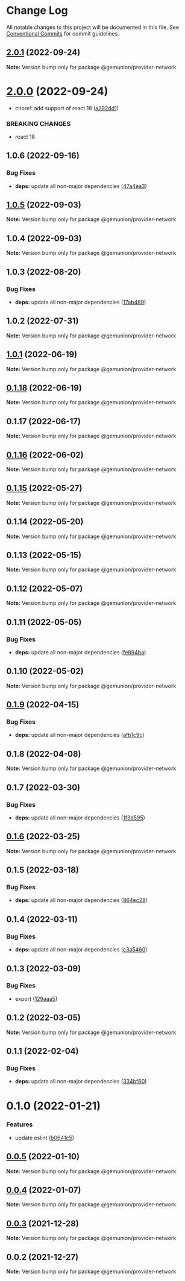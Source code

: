 # Change Log

All notable changes to this project will be documented in this file.
See [Conventional Commits](https://conventionalcommits.org) for commit guidelines.

## [2.0.1](https://github.com/gemunion/common-packages/compare/@gemunion/provider-network@2.0.0...@gemunion/provider-network@2.0.1) (2022-09-24)

**Note:** Version bump only for package @gemunion/provider-network





# [2.0.0](https://github.com/gemunion/common-packages/compare/@gemunion/provider-network@1.0.6...@gemunion/provider-network@2.0.0) (2022-09-24)


* chore!: add support of react 18 ([a292dd1](https://github.com/gemunion/common-packages/commit/a292dd1097084f8833b3e445dcf245789c9bd4ed))


### BREAKING CHANGES

* react 18





## 1.0.6 (2022-09-16)


### Bug Fixes

* **deps:** update all non-major dependencies ([47a4ea3](https://github.com/gemunion/common-packages/commit/47a4ea3eda898fdc5b67c6fc73fc6e8ee90ca55d))





## [1.0.5](https://github.com/gemunion/common-packages/compare/@gemunion/provider-network@1.0.4...@gemunion/provider-network@1.0.5) (2022-09-03)

**Note:** Version bump only for package @gemunion/provider-network





## 1.0.4 (2022-09-03)

**Note:** Version bump only for package @gemunion/provider-network





## 1.0.3 (2022-08-20)


### Bug Fixes

* **deps:** update all non-major dependencies ([17ab489](https://github.com/gemunion/common-packages/commit/17ab4898f95628fa11aad359f272510afe5a784e))





## 1.0.2 (2022-07-31)

**Note:** Version bump only for package @gemunion/provider-network





## [1.0.1](https://github.com/gemunion/common-packages/compare/@gemunion/provider-network@0.1.18...@gemunion/provider-network@1.0.1) (2022-06-19)

**Note:** Version bump only for package @gemunion/provider-network





## [0.1.18](https://github.com/gemunion/common-packages/compare/@gemunion/provider-network@0.1.17...@gemunion/provider-network@0.1.18) (2022-06-19)

**Note:** Version bump only for package @gemunion/provider-network





## 0.1.17 (2022-06-17)

**Note:** Version bump only for package @gemunion/provider-network





## [0.1.16](https://github.com/gemunion/common-packages/compare/@gemunion/provider-network@0.1.15...@gemunion/provider-network@0.1.16) (2022-06-02)

**Note:** Version bump only for package @gemunion/provider-network





## [0.1.15](https://github.com/gemunion/common-packages/compare/@gemunion/provider-network@0.1.14...@gemunion/provider-network@0.1.15) (2022-05-27)

**Note:** Version bump only for package @gemunion/provider-network





## 0.1.14 (2022-05-20)

**Note:** Version bump only for package @gemunion/provider-network





## 0.1.13 (2022-05-15)

**Note:** Version bump only for package @gemunion/provider-network





## 0.1.12 (2022-05-07)

**Note:** Version bump only for package @gemunion/provider-network





## 0.1.11 (2022-05-05)


### Bug Fixes

* **deps:** update all non-major dependencies ([fe894ba](https://github.com/gemunion/common-packages/commit/fe894ba67ef1ca2c9d4012b4f45b69691409f5fd))





## 0.1.10 (2022-05-02)

**Note:** Version bump only for package @gemunion/provider-network





## [0.1.9](https://github.com/gemunion/common-packages/compare/@gemunion/provider-network@0.1.8...@gemunion/provider-network@0.1.9) (2022-04-15)


### Bug Fixes

* **deps:** update all non-major dependencies ([afb1c9c](https://github.com/gemunion/common-packages/commit/afb1c9c2ecc62b6c0624a95205be0a422bbe3406))





## 0.1.8 (2022-04-08)

**Note:** Version bump only for package @gemunion/provider-network





## 0.1.7 (2022-03-30)


### Bug Fixes

* **deps:** update all non-major dependencies ([1f3d595](https://github.com/gemunion/common-packages/commit/1f3d595c8dbc0fd08b82560773fef1406438a541))





## [0.1.6](https://github.com/gemunion/common-packages/compare/@gemunion/provider-network@0.1.5...@gemunion/provider-network@0.1.6) (2022-03-25)

**Note:** Version bump only for package @gemunion/provider-network





## 0.1.5 (2022-03-18)


### Bug Fixes

* **deps:** update all non-major dependencies ([864ec28](https://github.com/gemunion/common-packages/commit/864ec28ee38a996f46c2148101c17c3f3fb06b8d))





## 0.1.4 (2022-03-11)


### Bug Fixes

* **deps:** update all non-major dependencies ([c3a5460](https://github.com/gemunion/common-packages/commit/c3a54609fe7de1cc259bff17aea9639f8193f2d7))





## 0.1.3 (2022-03-09)


### Bug Fixes

* export ([129aaa5](https://github.com/gemunion/common-packages/commit/129aaa54ac01e0eac630d7a7675277ae4cc8ed19))





## 0.1.2 (2022-03-05)

**Note:** Version bump only for package @gemunion/provider-network





## 0.1.1 (2022-02-04)


### Bug Fixes

* **deps:** update all non-major dependencies ([334bf60](https://github.com/gemunion/common-packages/commit/334bf608ae483d879f0edc1e17b64fd2b1141499))





# 0.1.0 (2022-01-21)


### Features

* update eslint ([b0641c5](https://github.com/gemunion/common-packages/commit/b0641c56905cea9c017b32b1d0ddc3672822b268))





## [0.0.5](https://github.com/gemunion/common-packages/compare/@gemunion/provider-network@0.0.4...@gemunion/provider-network@0.0.5) (2022-01-10)

**Note:** Version bump only for package @gemunion/provider-network





## [0.0.4](https://github.com/gemunion/common-packages/compare/@gemunion/provider-network@0.0.3...@gemunion/provider-network@0.0.4) (2022-01-07)

**Note:** Version bump only for package @gemunion/provider-network





## [0.0.3](https://github.com/gemunion/common-packages/compare/@gemunion/provider-network@0.0.2...@gemunion/provider-network@0.0.3) (2021-12-28)

**Note:** Version bump only for package @gemunion/provider-network





## 0.0.2 (2021-12-27)

**Note:** Version bump only for package @gemunion/provider-network
